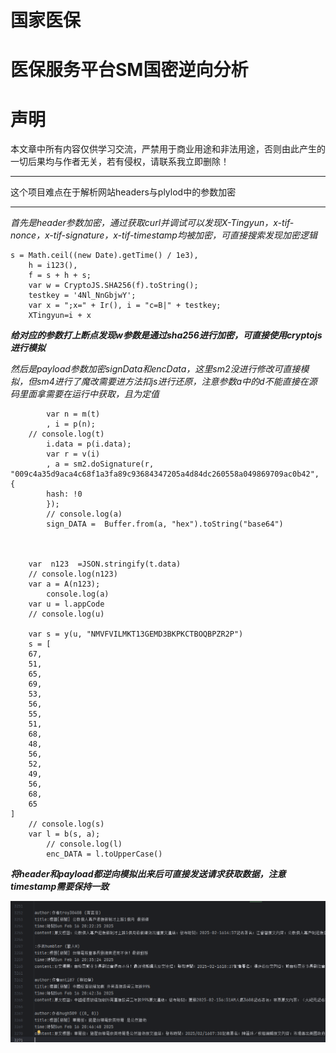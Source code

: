 # 国家医保
# 医保服务平台SM国密逆向分析

# 声明

本文章中所有内容仅供学习交流，严禁用于商业用途和非法用途，否则由此产生的一切后果均与作者无关，若有侵权，请联系我立即删除！
***
这个项目难点在于解析网站headers与plylod中的参数加密
***
*首先是header参数加密，通过获取curl并调试可以发现X-Tingyun，x-tif-nonce，x-tif-signature，x-tif-timestamp均被加密，可直接搜索发现加密逻辑*  
```
s = Math.ceil((new Date).getTime() / 1e3),
    h = i123(),
    f = s + h + s;
    var w = CryptoJS.SHA256(f).toString();
    testkey = '4Nl_NnGbjwY';
    var x = ";x=" + Ir(), i = "c=B|" + testkey;
    XTingyun=i + x
```
***给对应的参数打上断点发现w参数是通过sha256进行加密，可直接使用cryptojs进行模拟*** 

*然后是payload参数加密signData和encData，这里sm2没进行修改可直接模拟，但sm4进行了魔改需要进方法扣js进行还原，注意参数a中的d不能直接在源码里面拿需要在运行中获取，且为定值* 
```
        var n = m(t)
        , i = p(n);
    // console.log(t)
        i.data = p(i.data);
        var r = v(i)
        , a = sm2.doSignature(r, "009c4a35d9aca4c68f1a3fa89c93684347205a4d84dc260558a049869709ac0b42", {
        hash: !0
        });
        // console.log(a)
        sign_DATA =  Buffer.from(a, "hex").toString("base64")
        
        
        
    var  n123  =JSON.stringify(t.data)
    // console.log(n123)
    var a = A(n123);
        console.log(a)
    var u = l.appCode
    // console.log(u)

    var s = y(u, "NMVFVILMKT13GEMD3BKPKCTBOQBPZR2P")
    s = [
    67,
    51,
    65,
    69,
    53,
    56,
    55,
    51,
    68,
    48,
    56,
    52,
    49,
    56,
    68,
    65
]
    // console.log(s)
    var l = b(s, a);
        // console.log(l)
        enc_DATA = l.toUpperCase()
```
***将header和payload都逆向模拟出来后可直接发送请求获取数据，注意timestamp需要保持一致***



![结果展示](..%2Fimgs%2Ftaiwanbbs.png)  
